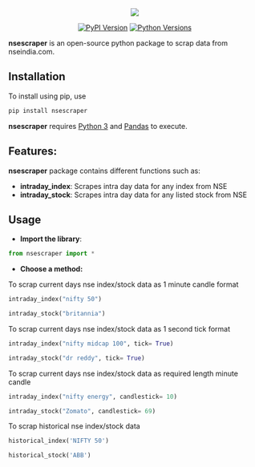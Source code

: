 <!-- ```text

███    ██ ███████ ███████ ███████  ██████ ██████   █████  ██████  ███████ ██████  
████   ██ ██      ██      ██      ██      ██   ██ ██   ██ ██   ██ ██      ██   ██ 
██ ██  ██ ███████ █████   ███████ ██      ██████  ███████ ██████  █████   ██████  
██  ██ ██      ██ ██           ██ ██      ██   ██ ██   ██ ██      ██      ██   ██ 
██   ████ ███████ ███████ ███████  ██████ ██   ██ ██   ██ ██      ███████ ██   ██ 
                                                                            
``` -->
<div align="center">
	<img src="https://raw.githubusercontent.com/U77w41/nsescraper/e9f646316e88cabc14178279459e3066a5fcf5a9/nsescraper/nsescraper.svg" />
</div>
<p align="center">
  <a href="https://pypi.org/project/nsescraper"><img alt="PyPI Version" src="https://img.shields.io/pypi/v/nsescraper.svg?maxAge=86400" /></a>
  <a href="https://pypi.org/project/nsescraper"><img alt="Python Versions" src="https://img.shields.io/pypi/pyversions/nsescraper.svg?maxAge=86400" /></a>
</p>

**nsescraper** is an open-source python package to scrap data from nseindia.com.

## Installation

To install using pip, use

``` python
pip install nsescraper
```

**nsescraper** requires [Python 3](https://www.python.org/) and [Pandas](https://pandas.pydata.org/) to execute.

## Features:

**nsescraper** package contains different functions such as:

- **intraday_index**: Scrapes intra day data for any index from NSE
- **intraday_stock**: Scrapes intra day data for any listed stock from NSE

## Usage

* **Import the library**:

``` python
from nsescraper import *
```

* **Choose a method:**

To scrap current days nse index/stock data as 1 minute candle format

``` python
intraday_index("nifty 50")
```

``` python
intraday_stock("britannia")
```

To scrap current days nse index/stock data as 1 second tick format

``` python
intraday_index("nifty midcap 100", tick= True)
```

``` python
intraday_stock("dr reddy", tick= True)
```

To scrap current days nse index/stock data as required length minute candle

```python
intraday_index("nifty energy", candlestick= 10)
```

```python
intraday_stock("Zomato", candlestick= 69)
```

To scrap historical nse index/stock data

```python
historical_index('NIFTY 50')
```

```python
historical_stock('ABB')
```
